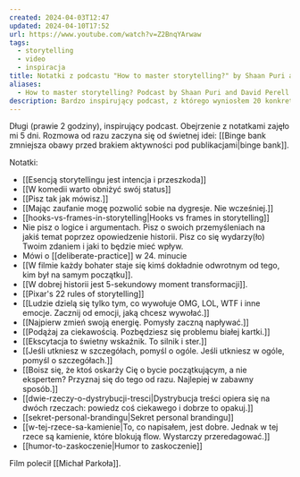 ```yaml
---
created: 2024-04-03T12:47
updated: 2024-04-10T17:52
url: https://www.youtube.com/watch?v=Z2BnqYArwaw
tags:
  - storytelling
  - video
  - inspiracja
title: Notatki z podcastu "How to master storytelling?" by Shaan Puri and David Perell
aliases:
  - How to master storytelling? Podcast by Shaan Puri and David Perell
description: Bardzo inspirujący podcast, z którego wyniosłem 20 konkretnych notatek o storytellingu, dystrybucji treści oraz kreatywności.
---
```

Długi (prawie 2 godziny), inspirujący podcast. Obejrzenie z notatkami zajęło mi 5 dni. Rozmowa od razu zaczyna się od świetnej idei: [[Binge bank zmniejsza obawy przed brakiem aktywności pod publikacjami|binge bank]].

Notatki:
- [[Esencją storytellingu jest intencja i przeszkoda]]
- [[W komedii warto obniżyć swój status]]
- [[Pisz tak jak mówisz.]]
- [[Mając zaufanie mogę pozwolić sobie na dygresje. Nie wcześniej.]]
- [[hooks-vs-frames-in-storytelling|Hooks vs frames in storytelling]]
- Nie pisz o logice i argumentach. Pisz o swoich przemyśleniach na jakiś temat poprzez opowiedzenie historii. Pisz co się wydarzy(ło) Twoim zdaniem i jaki to będzie mieć wpływ.
- Mówi o [[deliberate-practice]] w 24. minucie
- [[W filmie każdy bohater staje się kimś dokładnie odwrotnym od tego, kim był na samym początku]].
- [[W dobrej historii jest 5-sekundowy moment transformacji]].
- [[Pixar's 22 rules of storytelling]]
- [[Ludzie dzielą się tylko tym, co wywołuje OMG, LOL, WTF i inne emocje. Zacznij od emocji, jaką chcesz wywołać.]]
- [[Najpierw zmień swoją energię. Pomysły zaczną napływać.]]
- [[Podążaj za ciekawością. Pozbędziesz się problemu białej kartki.]]
- [[Ekscytacja to świetny wskaźnik. To silnik i ster.]]
- [[Jeśli utkniesz w szczegółach, pomyśl o ogóle. Jeśli utkniesz w ogóle, pomyśl o szczegółach.]]
- [[Boisz się, że ktoś oskarży Cię o bycie początkującym, a nie ekspertem? Przyznaj się do tego od razu. Najlepiej w zabawny sposób.]]
- [[dwie-rzeczy-o-dystrybucji-tresci|Dystrybucja treści opiera się na dwóch rzeczach: powiedz coś ciekawego i dobrze to opakuj.]]
- [[sekret-personal-brandingu|Sekret personal brandingu]]
- [[w-tej-rzece-sa-kamienie|To, co napisałem, jest dobre. Jednak w tej rzece są kamienie, które blokują flow. Wystarczy przeredagować.]]
- [[humor-to-zaskoczenie|Humor to zaskoczenie]]

Film polecił [[Michał Parkoła]].
